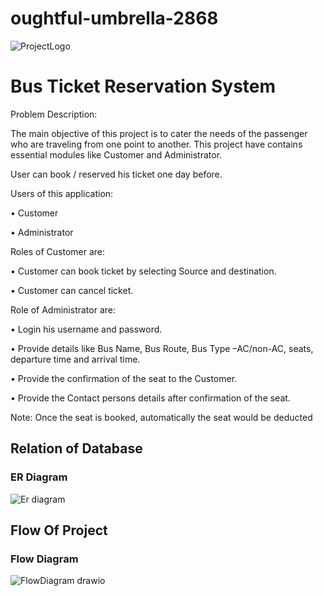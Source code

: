 # oughtful-umbrella-2868

![ProjectLogo](https://user-images.githubusercontent.com/105915562/213869510-a8ab6944-a6bc-427f-8934-5b23269837e5.png)

<h1>Bus Ticket Reservation System</h1>

Problem Description:

The main objective of this project is to cater the needs of the passenger who are traveling from one point to another.
This project have contains essential modules like Customer and Administrator. 

User can book / reserved his ticket one day before.

Users of this application:

• Customer

• Administrator


Roles of Customer are:

• Customer can book ticket by selecting Source and destination.

• Customer can cancel ticket.


Role of Administrator are:

• Login his username and password.

• Provide details like Bus Name, Bus Route, Bus Type –AC/non-AC, seats, departure time and arrival time.

• Provide the confirmation of the seat to the Customer.

• Provide the Contact persons details after confirmation of the seat.


Note: Once the seat is booked, automatically the seat would be deducted

<h2>Relation of Database </h2>

<h3>ER Diagram</h3>

![Er diagram](https://user-images.githubusercontent.com/105915562/213869628-b120a081-bc89-498d-8ee6-23297ce0c0ea.png)

<h2>Flow Of Project</h2>

<h3> Flow Diagram</h3>

![FlowDiagram drawio](https://user-images.githubusercontent.com/105915562/213869733-6beb221b-514e-42c1-9ab1-1d709cdaecf7.png)


